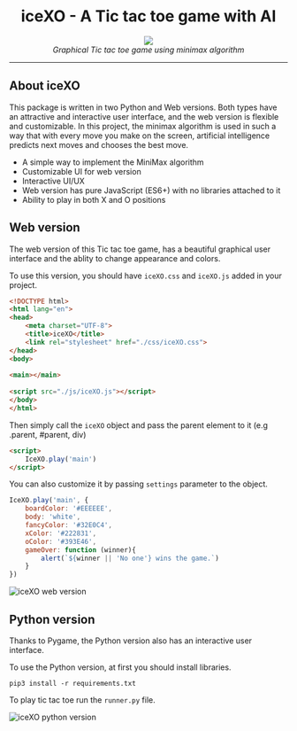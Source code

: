 <h1 align="center">iceXO - A Tic tac toe game with AI</h1>
<p align="center">
  <img src="https://user-images.githubusercontent.com/91287064/196000241-68fe91d2-078f-4e91-9194-b88c572df7d6.png"/>
  <br>
  <em>Graphical Tic tac toe game using minimax algorithm</em>
</p>

<hr>
    
## About iceXO
This package is written in two Python and Web versions. Both types have an attractive and interactive user interface, and the web version is flexible and customizable.
In this project, the minimax algorithm is used in such a way that with every move you make on the screen, artificial intelligence predicts next moves and chooses the best move.

<ul>
  <li>A simple way to implement the MiniMax algorithm</li>
  <li>Customizable UI for web version</li>
  <li>Interactive UI/UX</li>
  <li>Web version has pure JavaScript (ES6+) with no libraries attached to it </li>
  <li>Ability to play in both X and O positions</li>
</ul>

## Web version

The web version of this Tic tac toe game, has a beautiful graphical user interface and the ablity to change appearance and colors.

To use this version, you should have `iceXO.css` and `iceXO.js` added in your project.
``` html
<!DOCTYPE html>
<html lang="en">
<head>
    <meta charset="UTF-8">
    <title>iceXO</title>
    <link rel="stylesheet" href="./css/iceXO.css">
</head>
<body>
    
<main></main>
    
<script src="./js/iceXO.js"></script>
</body>
</html>
```

Then simply call the `iceXO` object and pass the parent element to it (e.g .parent, #parent, div)
``` html
<script>
    IceXO.play('main')
</script>
```

You can also customize it by passing `settings` parameter to the object.
``` javascript
IceXO.play('main', {
    boardColor: '#EEEEEE',
    body: 'white',
    fancyColor: '#32E0C4',
    xColor: '#222831',
    oColor: '#393E46',
    gameOver: function (winner){
        alert(`${winner || 'No one'} wins the game.`)
    }
})
``` 
![iceXO web version](https://user-images.githubusercontent.com/91287064/195768633-196cfd41-cac1-4ef5-960e-1c513ec5f4ca.png)


## Python version
Thanks to Pygame, the Python version also has an interactive user interface.

To use the Python version, at first you should install libraries.
```
pip3 install -r requirements.txt
```
To play tic tac toe run the `runner.py` file.

![iceXO python version](https://user-images.githubusercontent.com/91287064/195768826-faac2288-6a66-48e3-8393-9129a24b167c.png)


